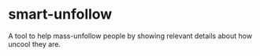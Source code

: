 # smart-unfollow
A tool to help mass-unfollow people by showing relevant details about how uncool they are.
